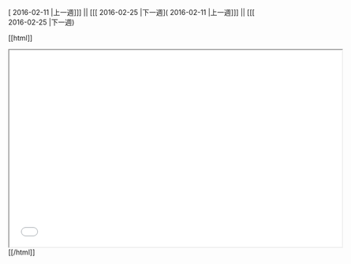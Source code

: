 [ 2016-02-11 |上一週]]] || [[[ 2016-02-25 |下一週]( 2016-02-11 |上一週]]] || [[[ 2016-02-25 |下一週)



[[html]]
<iframe src='<http://pad.hackingthursday.org>  ?showControls=true&showChat=true&showLineNumbers=true&useMonospaceFont=false' width=675 height=400></iframe>
[[/html]]